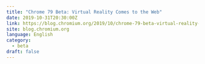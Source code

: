 ```yaml
---
title: "Chrome 79 Beta: Virtual Reality Comes to the Web"
date: 2019-10-31T20:30:00Z
link: https://blog.chromium.org/2019/10/chrome-79-beta-virtual-reality-comes-to.html?utm_medium=RSS&utm_source=news.12bit.vn
site: blog.chromium.org
language: English
category:
  - beta
draft: false
---
```

